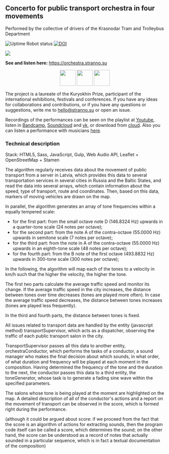 ## Concerto for public transport orchestra in four movements

Performed by the collective of drivers of the Krasnodar Tram and Trolleybus Department

![Uptime Robot status](https://img.shields.io/uptimerobot/status/m792681767-fc530c259301128face06fc3) [![DOI](https://zenodo.org/badge/DOI/10.5281/zenodo.6770197.svg)](https://doi.org/10.5281/zenodo.6770197)

![](https://orchestra.stranno.su/design.png)

**See and listen here:** https://orchestra.stranno.su

<div align="center">
  <img style="width:auto; height:50px" src="https://store.stranno.su/adaf.jpg"/>

  <img style="width:auto; height:50px" src="https://store.stranno.su/kuryokhin.png"/>

  <img style="width:auto; height:50px" src="https://store.stranno.su/wrong.png"/>
</div>

The project is a laureate of the Kuryokhin Prize, participant of the international exhibitions, festivals and conferences. If you have any ideas for collaborations and contributions, or if you have any questions or suggestions, write me to <hello@stranno.su> or open an issue.

Recordings of the performances can be seen on the playlist at <a target="_blank" rel="noopener noreferrer" href="https://youtube.com/playlist?list=PLMh6ltuZa_ijOfOARo7qutsKo4jk8HNTR">Youtube</a>, listen in <a target="_blank" rel="noopener noreferrer" href="https://dfap.bandcamp.com/album/concerto-for-public-transport-orchestra-in-four-movements">Bandcamp</a>, <a href="https://soundcloud.com/max-alyokhin/sets/concerto-for-public-transport-orchestra-in-four-movements" target="_blank" rel="noopener noreferrer">Soundcloud</a> and <a href="https://vk.com/music/playlist/39324177_85294052" target="_blank" rel="noopener noreferrer">vk</a>, or download from <a href="https://yadi.sk/d/bw_vp5aDpfiitw" target="_blank" rel="noopener noreferrer">cloud</a>. Also you can listen a performance with musicians <a target="_blank" rel="noopener noreferrer" href="https://youtu.be/Nrw7B2xRRjk">here</a>.

### Technical description

Stack: HTML5, Sass, JavaScript, Gulp, Web Audio API, Leaflet + OpenStreetMap + Stamen

The algorithm regularly receives data about the movement of public transport from a server in Latvia, which provides this data to several transportation services in several cities in Russia and the Baltic States, and read the data into several arrays, which contain information about the speed, type of transport, route and coordinates. Then, based on this data, markers of moving vehicles are drawn on the map.

In parallel, the algorithm generates an array of tone frequencies within a equally tempered scale:
- for the first part: from the small octave note D (146.8324 Hz) upwards in a quarter-tone scale (24 notes per octave);
- for the second part: from the note A of the contra-octave (55.0000 Hz) upwards in semitone scale (7 notes per octave);
- for the third part: from the note in A of the contra-octave (55.0000 Hz) upwards in an eighth-tone scale (48 notes per octave);
- for the fourth part: from the B note of the first octave (493.8832 Hz) upwards in 300-tone scale (300 notes per octave);

In the following, the algorithm will map each of the tones to a velocity in km/h such that the higher the velocity, the higher the tone.

The first two parts calculate the average traffic speed and monitor its change. If the average traffic speed in the city increases, the distance between tones over time decreases (tones are played more often). In case the average traffic speed decreases, the distance between tones increases (tones are played less frequently).

In the third and fourth parts, the distance between tones is fixed.

All issues related to transport data are handled by the entity (javascript method) transportSupervisor, which acts as a dispatcher, observing the traffic of each public transport salon in the city.

TransportSupervisor passes all this data to another entity, orchestraConductor, which performs the tasks of a conductor, a sound manager who makes the final decision about which sounds, in what order, of what duration and frequency will be played at each moment in the composition. Having determined the frequency of the tone and the duration to the next, the conductor passes this data to a third entity, the toneGenerator, whose task is to generate a fading sine wave within the specified parameters.

The salons whose tone is being played at the moment are highlighted on the map. A detailed description of all of the conductor's actions and a report on the movement of transport can be observed in the score, which is formed right during the performance.

(although it could be argued about score: if we proceed from the fact that the score is an algorithm of actions for extracting sounds, then the program code itself can be called a score, which determines the sound; on the other hand, the score can be understood as a record of notes that actually sounded in a particular sequence, which is in fact a textual documentation of the composition)